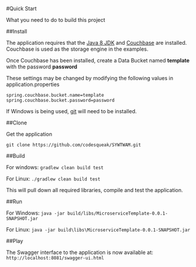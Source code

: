 #Quick Start

What you need to do to build this project

##Install

The application requires that the [Java 8 JDK](http://www.oracle.com/technetwork/java/javase/downloads/jdk8-downloads-2133151.html) and [Couchbase](https://www.couchbase.com/) are 
installed. Couchbase is used as the storage engine in the examples.

Once Couchbase has been installed, create a Data Bucket named **template** with the password **password**

These settings may be changed by modifying the following values in application.properties
```
spring.couchbase.bucket.name=template
spring.couchbase.bucket.password=password
```

If Windows is being used, [git](https://www.atlassian.com/git/tutorials/install-git/windows) will need to be installed.


##Clone

Get the application
```
git clone https://github.com/codesqueak/SYWTWAM.git
```


##Build

For windows: ```gradlew clean build test```

For Linux: ```./gradlew clean build test```

This will pull down all required libraries, compile and test the application.


##Run


For Windows: ```java -jar build/libs/MicroserviceTemplate-0.0.1-SNAPSHOT.jar```

For Linux: ```java -jar build\libs\MicroserviceTemplate-0.0.1-SNAPSHOT.jar```

##Play

The Swagger interface to the application is now available at: ```http://localhost:8081/swagger-ui.html```